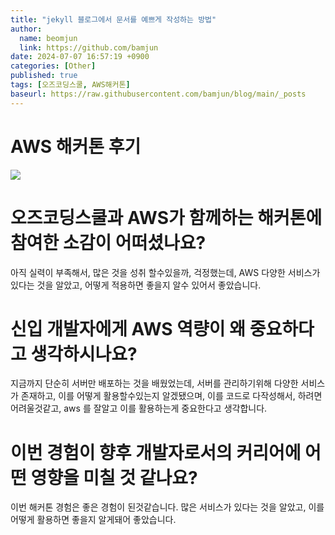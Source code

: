 ```yaml
---
title: "jekyll 블로그에서 문서를 예쁘게 작성하는 방법"
author:
  name: beomjun
  link: https://github.com/bamjun
date: 2024-07-07 16:57:19 +0900
categories: [Other]
published: true
tags: [오즈코딩스쿨, AWS해커톤]
baseurl: https://raw.githubusercontent.com/bamjun/blog/main/_posts
---
```


# AWS 해커톤 후기



![](/assets/20240706_175659_image.png)


# 오즈코딩스쿨과 AWS가 함께하는 해커톤에 참여한 소감이 어떠셨나요?

아직 실력이 부족해서, 많은 것을 성취 할수있을까, 걱정했는데, AWS 다양한 서비스가 있다는 것을 알았고, 어떻게 적용하면 좋을지 알수 있어서 좋았습니다.

# 신입 개발자에게 AWS 역량이 왜 중요하다고 생각하시나요?

지금까지 단순히 서버만 배포하는 것을 배웠었는데, 서버를 관리하기위해 다양한 서비스가 존재하고, 이를 어떻게 활용할수있는지 알겠됐으며, 이를 코드로 다작성해서, 하려면 어려울것같고, aws 를 잘알고 이를 활용하는게 중요한다고 생각합니다.

# 이번 경험이 향후 개발자로서의 커리어에 어떤 영향을 미칠 것 같나요?

이번 해커톤 경험은 좋은 경험이 된것같습니다. 많은 서비스가  있다는 것을 알았고, 이를 어떻게 활용하면 좋을지 알게돼어 좋았습니다.
